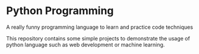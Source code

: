 # Python Programming
A really funny programming language to learn and practice code techniques

This repository contains some simple projects to demonstrate the usage of python language such as web development or machine learning.
